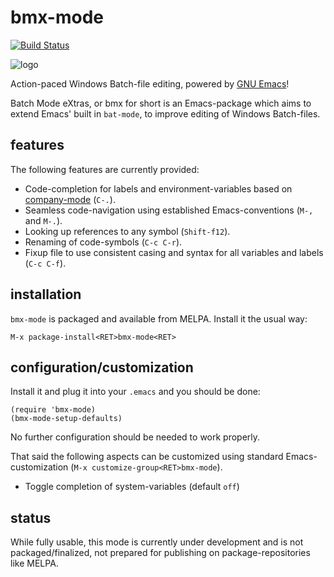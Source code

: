 
# bmx-mode

[![Build Status](https://api.travis-ci.org/josteink/bmx-mode.svg?branch=master)](https://travis-ci.org/josteink/bmx-mode)

![logo](https://raw.githubusercontent.com/josteink/bmx-mode/master/logo.png)

Action-paced Windows Batch-file editing, powered by [GNU Emacs](https://www.gnu.org/software/emacs/)!

Batch Mode eXtras, or bmx for short is an Emacs-package which aims to
extend Emacs' built in `bat-mode`, to improve editing of Windows
Batch-files.

## features

The following features are currently provided:

* Code-completion for labels and environment-variables based on [company-mode](https://company-mode.github.io/) (`C-.`).
* Seamless code-navigation using established Emacs-conventions (`M-,` and `M-.`).
* Looking up references to any symbol (`Shift-f12`).
* Renaming of code-symbols (`C-c C-r`).
* Fixup file to use consistent casing and syntax for all variables and labels (`C-c C-f`).


## installation

`bmx-mode` is packaged and available from MELPA. Install it the usual way:

`M-x package-install<RET>bmx-mode<RET>`

## configuration/customization

Install it and plug it into your `.emacs` and you should be done:

````elisp
(require 'bmx-mode)
(bmx-mode-setup-defaults)
````

No further configuration should be needed to work properly.

That said the following aspects can be customized using standard Emacs-customization (`M-x customize-group<RET>bmx-mode`).

* Toggle completion of system-variables (default `off`)

## status

While fully usable, this mode is currently under development and is
not packaged/finalized, not prepared for publishing on
package-repositories like MELPA.

